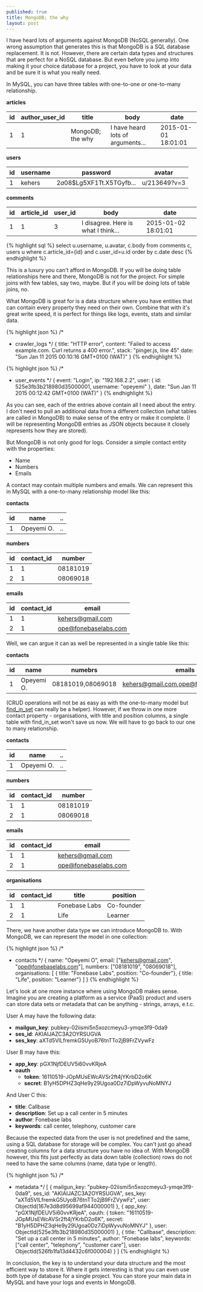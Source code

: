 ```yaml
---
published: true
title: MongoDB; the why
layout: post
---
```


I have heard lots of arguments against MongoDB (NoSQL generally). One wrong assumption that generates this is that MongoDB is a SQL database replacement. It is not. However, there are certain data types and structures that are perfect for a NoSQL database. But even before you jump into making it your choice database for a project, you have to look at your data and be sure it is what you really need.

In MySQL, you can have three tables with one-to-one or one-to-many relationship.

**articles**

id | author_user_id | title | body | date
--- | ------------------------- | ----- | -------- | -------
1 | 1 | MongoDB; the why | I have heard lots of arguments... | 2015-01-01 18:01:01


**users**

id | username | password | avatar
-- | ----------------- | --------------- | -----------
1 | kehers | $2a$08$Lg5XF1Tt.X5TGyfb... | u/213649?v=3


**comments**

id | article_id | user_id | body | date
--- | -------------- | ------------ | -------- | -------
1 | 1 | 3 | I disagree. Here is what I think... | 2015-01-02 18:01:01


{% highlight sql %}
select u.username, u.avatar, c.body from comments c, users u
where c.article_id={id} and c.user_id=u.id order by c.date desc
{% endhighlight %}

This is a luxury you can't afford in MongoDB. If you will be doing table relationships here and there, MongoDB is not for the project. For simple joins with few tables, say two, maybe. But if you will be doing lots of table joins, no.

What MongoDB is great for is a data structure where you have entities that can contain every property they need on their own. Combine that with it's great write speed, it is perfect for things like logs, events, stats and similar data.

{% highlight json %}
/*
* crawler_logs
*/
{
    title: "HTTP error",
    content: "Failed to access example.com. Curl returns a 400 error.",
    stack: "pinger.js, line 45"
    date: "Sun Jan 11 2015 00:10:16 GMT+0100 (WAT)"
}
{% endhighlight %}

{% highlight json %}
/*
* user_events
*/
{
    event: "Login",
    ip: "192.168.2.2",
    user: {
        id: 525e3fb3b218980d35000001,
        username: "opeyemi"
    },
    date: "Sun Jan 11 2015 00:12:42 GMT+0100 (WAT)"
}
{% endhighlight %}

As you can see, each of the entries above contain all I need about the entry. I don't need to pull an additional data from a different collection (what tables are called in MongoDB) to make sense of the entry or make it complete. (I will be representing MongoDB entries as JSON objects because it closely represents how they are stored).

But MongoDB is not only good for logs. Consider a simple contact entity with the properties:

- Name
- Numbers
- Emails

A contact may contain multiple numbers and emails. We can represent this in MySQL with a one-to-many relationship model like this:

**contacts**

id | name | ..
--- | --------- | ---
1 | Opeyemi O. | ..

**numbers**

id | contact_id | number
--- | ---------------- | -------------
1 | 1 | 08181019
2 | 1 | 08069018

**emails**

id | contact_id | email
--- | ---------------- | ---------
1 | 1 | kehers@gmail.com
2 | 1 | ope@fonebaselabs.com

Well, we can argue it can as well be represented in a single table like this:

**contacts**

id | name | numebrs | emails
--- | --------- | -------------- | ----------
1 | Opeyemi O. | 08181019,08069018 | kehers@gmail.com,ope@fonebaselabs.com

(CRUD operations will not be as easy as with the one-to-many model but [find\_in\_set](http://dev.mysql.com/doc/refman/5.0/en/string-functions.html#function_find-in-set) can really be a helper). However, if we throw in one more contact property - organisations, with title and position columns, a single table with find_in_set won't save us now. We will have to go back to our one to many relationship.

**contacts**

id | name | ..
--- | --------- | ---
1 | Opeyemi O. | ..

**numbers**

id | contact_id | number
--- | ---------------- | -------------
1 | 1 | 08181019
2 | 1 | 08069018

**emails**

id | contact_id | email
--- | ---------------- | ---------
1 | 1 | kehers@gmail.com
2 | 1 | ope@fonebaselabs.com

**organisations**

id | contact_id | title | position
--- | ---------------- | ----- | --------------
1 | 1 | Fonebase Labs | Co-founder
2 | 1 | Life | Learner

There, we have another data type we can introduce MongoDB to. With MongoDB, we can represent the model in one collection:

{% highlight json %}
/*
* contacts
*/
{
  name: "Opeyemi O",
  email: ["kehers@gmail.com", "ope@fonebaselabs.com"],
  numbers: ["08181019", "08069018"],
  organisations: [
     { title: "Fonebase Labs", position: "Co-founder"},
     { title: "Life", position: "Learner"}
  ]
}
{% endhighlight %}

Let's look at one more instance where using MongoDB makes sense. Imagine you are creating a platform as a service (PaaS) product and users can store data sets or metadata that can be anything - strings, arrays, e.t.c. 

User A may have the following data:

- **mailgun_key**: pubkey-02iismi5n5xozcmeyu3-ymqe3f9-0da9
- **ses_id**: AKIAIJAZC3A2OYRSUGVA
- **ses_key**: aXTd5VlLfremkG5UyoB76tnTTo2jB9FrZVywFz

User B may have this:

- **app_key**: pGX1NjfDEUV5i60vvKRjeA
- **oauth**
  - **token**: 16110519-JOpMUsEWcAVSr2ft4jYKrbD2o6K
  - **secret**: B1yH5DPHZ3qHe9y29Ugoa0Dz7iDpWyvuNoMNYJ

And User C this:

- **title**: Callbase
- **description**: Set up a call center in 5 minutes
- **author**: Fonebase labs
- **keywords**: call center, telephony, customer care

Because the expected data from the user is not predefined and the same, using a SQL database for storage will be complex. You can't just go ahead creating columns for a data structure you have no idea of. With MongoDB however, this fits just perfectly as data down table (collection) rows do not need to have the same columns (name, data type or length). 

{% highlight json %}
/*
* metadata
*/
[
  {
    mailgun_key: "pubkey-02iismi5n5xozcmeyu3-ymqe3f9-0da9",
    ses_id: "AKIAIJAZC3A2OYRSUGVA",
    ses_key: "aXTd5VlLfremkG5UyoB76tnTTo2jB9FrZVywFz",
    user: ObjectId(167e3d8d95699af944000001)
  },
  {
    app_key: "pGX1NjfDEUV5i60vvKRjeA",
    oauth: {
      token: "16110519-JOpMUsEWcAVSr2ft4jYKrbD2o6K",
      secret: "B1yH5DPHZ3qHe9y29Ugoa0Dz7iDpWyvuNoMNYJ"
    },
    user: ObjectId(525e3fb3b218980d35000001)
  },
  {
    title: "Callbase",
    description: "Set up a call center in 5 minutes",
    author: "Fonebase labs",
    keywords: ["call center", "telephony", "customer care"],
    user: ObjectId(526fb1fa13d4432c6f000004)
  }
]
{% endhighlight %}

In conclusion, the key is to understand your data structure and the most efficient way to store it. Where it gets interesting is that you can even use both type of database for a single project. You can store your main data in MySQL and have your logs and events in MongoDB.